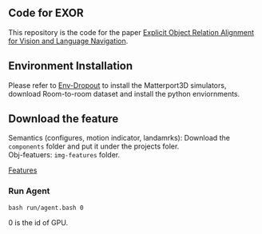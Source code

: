 ## Code for EXOR
This repository is the code for the paper
[Explicit Object Relation Alignment for Vision and Language Navigation](https://aclanthology.org/2022.acl-srw.24.pdf).
## Environment Installation
Please refer to [Env-Dropout](https://github.com/airsplay/R2R-EnvDrop) to install the Matterport3D simulators, download Room-to-room dataset and install the python enviornments.


## Download the feature
Semantics (configures, motion indicator, landamrks): Download the ``components`` folder and put it under the projects foler.\
Obj-featuers: ``img-features`` folder.

[Features](https://drive.google.com/drive/folders/1h4wRGsaQEPM-t1ebQahvwukcfXDIUMJf?usp=sharing)

### Run Agent
```
bash run/agent.bash 0
```
0 is the id of GPU.

